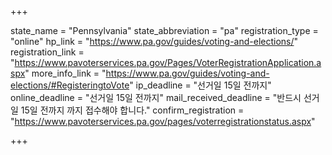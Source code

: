 +++

state_name = "Pennsylvania"
state_abbreviation = "pa"
registration_type = "online"
hp_link = "https://www.pa.gov/guides/voting-and-elections/"
registration_link = "https://www.pavoterservices.pa.gov/Pages/VoterRegistrationApplication.aspx"
more_info_link = "https://www.pa.gov/guides/voting-and-elections/#RegisteringtoVote"
ip_deadline = "선거일 15일 전까지"
online_deadline = "선거일 15일 전까지"
mail_received_deadline = "반드시 선거일 15일 전까지 까지 접수해야 합니다."
confirm_registration = "https://www.pavoterservices.pa.gov/pages/voterregistrationstatus.aspx"

+++